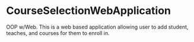 # CourseSelectionWebApplication
 OOP w/Web. This is a web based application allowing user to add student, teaches, and courses for them to enroll in.
